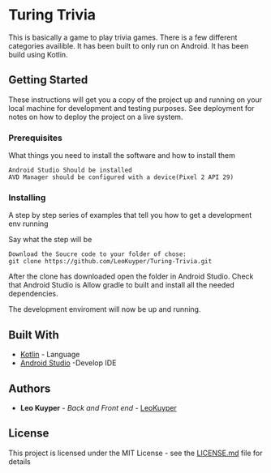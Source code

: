 
# Turing Trivia
This is basically a game to play trivia games. There is a few different categories availible. It has been built to only run on Android. It has been build using Kotlin.

## Getting Started

These instructions will get you a copy of the project up and running on your local machine for development and testing purposes. See deployment for notes on how to deploy the project on a live system.

### Prerequisites

What things you need to install the software and how to install them

```
Android Studio Should be installed
AVD Manager should be configured with a device(Pixel 2 API 29)
```

### Installing

A step by step series of examples that tell you how to get a development env running

Say what the step will be

```
Download the Soucre code to your folder of chose:
git clone https://github.com/LeoKuyper/Turing-Trivia.git
```

After the clone has downloaded open the folder in Android Studio.
Check that Android Studio is 
Allow  gradle to built and install all the needed dependencies.

The development enviroment will now be up and running.  

## Built With

* [Kotlin](https://kotlinlang.org/) - Language 
* [Android Studio](https://developer.android.com/studio) -Develop IDE


## Authors

* **Leo Kuyper** - *Back and Front end* - [LeoKuyper](https://github.com/LeoKuyper)

## License

This project is licensed under the MIT License - see the [LICENSE.md](LICENSE.md) file for details

